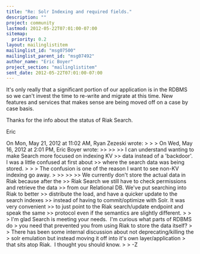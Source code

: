 ```yaml
---
title: "Re: Solr Indexing and required fields."
description: ""
project: community
lastmod: 2012-05-22T07:01:00-07:00
sitemap:
  priority: 0.2
layout: mailinglistitem
mailinglist_id: "msg07500"
mailinglist_parent_id: "msg07492"
author_name: "Eric Boyer"
project_section: "mailinglistitem"
sent_date: 2012-05-22T07:01:00-07:00
---
```



It's only really that a significant portion of our application is in
the RDBMS so we can't invest the time to re-write and migrate at this
time. New features and services that makes sense are being moved off
on a case by case basis.

Thanks for the info about the status of Riak Search.

Eric


On Mon, May 21, 2012 at 11:02 AM, Ryan Zezeski  wrote:
&gt;
&gt;
&gt; On Wed, May 16, 2012 at 2:01 PM, Eric Boyer  wrote:
&gt;&gt;
&gt;&gt;
&gt;&gt; I can understand wanting to make Search more focused on indexing KV
&gt;&gt; data instead of a 'backdoor'. I was a little confused at first about
&gt;&gt; where the search data was being stored.
&gt;
&gt;
&gt; The confusion is one of the reason I want to see non-KV indexing go away.
&gt;
&gt;&gt;
&gt;&gt;
&gt;&gt; We currently don't store the actual data in Riak because after the
&gt;&gt; Riak Search we still have to check permissions and retrieve the data
&gt;&gt; from our Relational DB. We've put searching into Riak to better
&gt;&gt; distribute the load, and have a quicker update to the search indexes
&gt;&gt; instead of having to commit/optimize with Solr. It was very convenient
&gt;&gt; to just point to the Riak search/update endpoint and speak the same
&gt;&gt; protocol even if the semantics are slightly different.
&gt;
&gt;
&gt; I'm glad Search is meeting your needs.  I'm curious what parts of RDBMS do
&gt; you need that prevented you from using Riak to store the data itself?
&gt;
&gt; There has been some internal discussion about not deprecating/killing the
&gt; solr emulation but instead moving it off into it's own layer/application
&gt; that sits atop Riak.  I thought you should know.
&gt;
&gt; -Z

